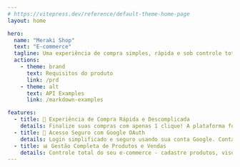 ```yaml
---
# https://vitepress.dev/reference/default-theme-home-page
layout: home

hero:
  name: "Meraki Shop"
  text: "E-commerce"
  tagline: Uma experiência de compra simples, rápida e sob controle total.
  actions:
    - theme: brand
      text: Requisitos do produto
      link: /prd
    - theme: alt
      text: API Examples
      link: /markdown-examples

features:
  - title: 🚀 Experiência de Compra Rápida e Descomplicada
    details: Finalize suas compras com apenas 1 clique! A plataforma foi pensada para oferecer agilidade e praticidade na jornada do usuário, reduzindo etapas e otimizando conversões.
  - title: 🔐 Acesso Seguro com Google OAuth
    details: Login simplificado e seguro usando sua conta Google. Contas autorizadas de admin desbloqueiam funções exclusivas como cadastro de produtos e acesso ao painel de vendas.
  - title: 📊 Gestão Completa de Produtos e Vendas
    details: Controle total do seu e-commerce - cadastre produtos, visualize vendas e acompanhe o histórico de compras. Tudo organizado em páginas dedicadas para facilitar sua administração.
---
```


